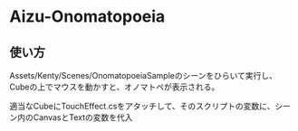# Aizu-Onomatopoeia
## 使い方
Assets/Kenty/Scenes/OnomatopoeiaSampleのシーンをひらいて実行し、Cubeの上でマウスを動かすと、オノマトペが表示される。

適当なCubeにTouchEffect.csをアタッチして、そのスクリプトの変数に、シーン内のCanvasとTextの変数を代入
